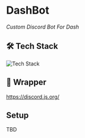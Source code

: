 # DashBot
*Custom Discord Bot For Dash*

## 🛠 Tech Stack
![Tech Stack](https://skills-icons.vercel.app/api/icons?i=ts,nextjs,axios)

## 🍬 Wrapper
https://discord.js.org/

## Setup

TBD
